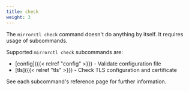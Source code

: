 ```yaml
---
title: check
weight: 3
---
```


The `mirrorctl check` command doesn't do anything by itself. It requires usage of subcommands.

Supported `mirrorctl check` subcommands are:

- [config]({{< relref "config" >}}) - Validate configuration file
- [tls]({{< relref "tls" >}}) - Check TLS configuration and certificate

See each subcommand's reference page for further information.
